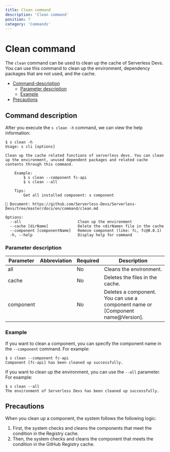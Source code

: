 ```yaml
---
title: Clean command
description: 'Clean command'
position: 7
category: 'Commands'
---
```


# Clean command

The `clean` command can be used to clean up the cache of Serverless Devs. You can use this command to clean up the environment, dependency packages that are not used, and the cache. 

- [Command-description](#Command-description)
    - [Parameter description](#Parameter-description)
    - [Example](#Example)
- [Precautions](#Precautions)

## Command description

After you execute the `s clean -h` command, we can view the help information:

```shell script
$ s clean -h
Usage: s cli [options]

Clean up the cache related functions of serverless devs. You can clean up the environment, unused dependent packages and related cache contents through this command.
    
    Example:
        $ s clean --component fc-api
        $ s clean --all

    Tips:
        Get all installed component: s component

📖 Document: https://github.com/Serverless-Devs/Serverless-Devs/tree/master/docs/en/command/clean.md

Options:
  --all                         Clean up the environment
  --cache [dirName]             Delete the <dirName> file in the cache
  --component [componentName]   Remove component (like: fc, fc@0.0.1)
  -h, --help                    Display help for command
```

### Parameter description

| Parameter | Abbreviation | Required | Description |
|-----|-----|-----|-----|
| all |  | No | Cleans the environment. |
| cache |  | No | Deletes the <dirName> files in the cache. |
| component |  | No | Deletes a component. You can use a component name or [Component name@Version]. |


### Example

If you want to clean a component, you can specify the component name in the `--component` command. For example:

```shell script
$ s clean --component fc-api
Component [fc-api] has been cleaned up successfully.
```

If you want to clean up the environment, you can use the `--all` parameter. For example:

```shell script
$ s clean --all       
The environment of Serverless Devs has been cleaned up successfully.
```

## Precautions
When you clean up a component, the system follows the following logic: 
1. First, the system checks and cleans the components that meet the condition in the Registry cache. 
2. Then, the system checks and cleans the component that meets the condition in the GitHub Registry cache.
